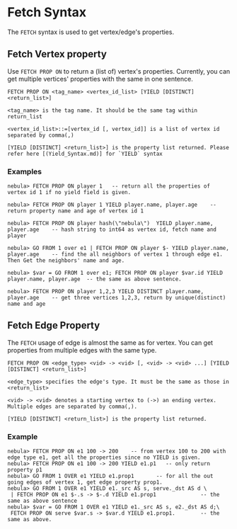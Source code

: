 # Fetch Syntax

The `FETCH` syntax is used to get vertex/edge's properties.

## Fetch Vertex property

Use `FETCH PROP ON` to return a (list of) vertex's properties. Currently, you can get multiple vertices' properties with the same in one sentence.  

```
FETCH PROP ON <tag_name> <vertex_id_list> [YIELD [DISTINCT] <return_list>]

<tag_name> is the tag name. It should be the same tag within return_list

<vertex_id_list>::=[vertex_id [, vertex_id]] is a list of vertex id separated by comma(,)

[YIELD [DISTINCT] <return_list>] is the property list returned. Please refer here [(Yield_Syntax.md)] for `YIELD` syntax
```

### Examples

```
nebula> FETCH PROP ON player 1   -- return all the properties of vertex id 1 if no yield field is given.

nebula> FETCH PROP ON player 1 YIELD player.name, player.age    -- return property name and age of vertex id 1

nebula> FETCH PROP ON player hash(\"nebula\")  YIELD player.name, player.age    -- hash string to int64 as vertex id, fetch name and player

nebula> GO FROM 1 over e1 | FETCH PROP ON player $- YIELD player.name, player.age    -- find the all neighbors of vertex 1 through edge e1. Then Get the neighbors' name and age.

nebula> $var = GO FROM 1 over e1; FETCH PROP ON player $var.id YIELD player.name, player.age  -- the same as above sentence.

nebula> FETCH PROP ON player 1,2,3 YIELD DISTINCT player.name, player.age    -- get three vertices 1,2,3, return by unique(distinct) name and age
```

## Fetch Edge Property

The `FETCH` usage of edge is almost the same as for vertex.
You can get properties from multiple edges with the same type.

```
FETCH PROP ON <edge_type> <vid> -> <vid> [, <vid> -> <vid> ...] [YIELD [DISTINCT] <return_list>]

<edge_type> specifies the edge's type. It must be the same as those in <return_list>

<vid> -> <vid> denotes a starting vertex to (->) an ending vertex. Multiple edges are separated by comma(,).

[YIELD [DISTINCT] <return_list>] is the property list returned. 
```

### Example

```
nebula> FETCH PROP ON e1 100 -> 200    -- from vertex 100 to 200 with edge type e1, get all the properties since no YIELD is given.
nebula> FETCH PROP ON e1 100 -> 200 YIELD e1.p1   -- only return property p1 
nebula> GO FROM 1 OVER e1 YIELD e1.prop1       -- for all the out going edges of vertex 1, get edge property prop1.
nebula> GO FROM 1 OVER e1 YIELD e1._src AS s, serve._dst AS d \
 | FETCH PROP ON e1 $-.s -> $-.d YIELD e1.prop1              -- the same as above sentence
nebula> $var = GO FROM 1 OVER e1 YIELD e1._src AS s, e2._dst AS d;\
 FETCH PROP ON serve $var.s -> $var.d YIELD e1.prop1.        -- the same as above.
```
